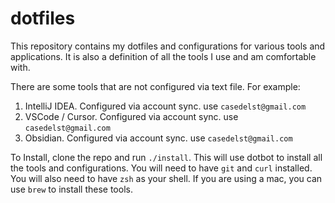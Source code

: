 # dotfiles

This repository contains my dotfiles and configurations for various tools and applications. It is also a definition of all the tools I use and am comfortable with.  

There are some tools that are not configured via text file.  For example: 
1. IntelliJ IDEA. Configured via account sync.  use `casedelst@gmail.com`
2. VSCode / Cursor.  Configured via account sync.  use `casedelst@gmail.com`
3. Obsidian.  Configured via account sync.  use `casedelst@gmail.com`


To Install, clone the repo and run `./install`.  This will use dotbot to install all the tools and configurations.  You will need to have `git` and `curl` installed.  You will also need to have `zsh` as your shell.  If you are using a mac, you can use `brew` to install these tools.
